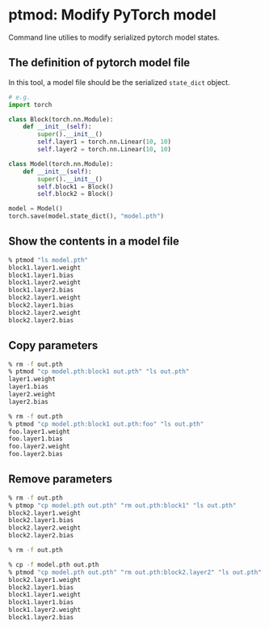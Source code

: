 # ptmod: Modify PyTorch model
Command line utilies to modify serialized pytorch model states.

## The definition of pytorch model file
In this tool, a model file should be the serialized `state_dict` object.

```python
# e.g.
import torch

class Block(torch.nn.Module):
    def __init__(self):
        super().__init__()
        self.layer1 = torch.nn.Linear(10, 10)
        self.layer2 = torch.nn.Linear(10, 10)

class Model(torch.nn.Module):
    def __init__(self):
        super().__init__()
        self.block1 = Block()
        self.block2 = Block()

model = Model()
torch.save(model.state_dict(), "model.pth")
```


## Show the contents in a model file

```sh
% ptmod "ls model.pth"
block1.layer1.weight
block1.layer1.bias
block1.layer2.weight
block1.layer2.bias
block2.layer1.weight
block2.layer1.bias
block2.layer2.weight
block2.layer2.bias
```

## Copy parameters

```sh
% rm -f out.pth
% ptmod "cp model.pth:block1 out.pth" "ls out.pth"
layer1.weight
layer1.bias
layer2.weight
layer2.bias
```

```sh
% rm -f out.pth
% ptmod "cp model.pth:block1 out.pth:foo" "ls out.pth"
foo.layer1.weight
foo.layer1.bias
foo.layer2.weight
foo.layer2.bias
```


## Remove parameters

```sh
% rm -f out.pth
% ptmop "cp model.pth out.pth" "rm out.pth:block1" "ls out.pth"
block2.layer1.weight
block2.layer1.bias
block2.layer2.weight
block2.layer2.bias
```

```sh
% rm -f out.pth

% cp -f model.pth out.pth
% ptmod "cp model.pth out.pth" "rm out.pth:block2.layer2" "ls out.pth"
block2.layer1.weight
block2.layer1.bias
block1.layer1.weight
block1.layer1.bias
block1.layer2.weight
block1.layer2.bias
```
